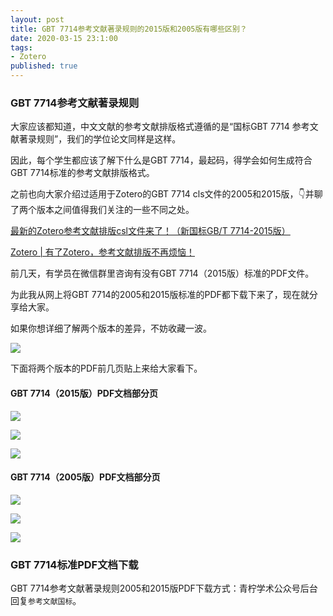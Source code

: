 ```yaml
---
layout: post
title: GBT 7714参考文献著录规则的2015版和2005版有哪些区别？
date: 2020-03-15 23:1:00
tags: 
- Zotero
published: true
---
```


### GBT 7714参考文献著录规则

大家应该都知道，中文文献的参考文献排版格式遵循的是“国标GBT 7714 参考文献著录规则”，我们的学位论文同样是这样。

因此，每个学生都应该了解下什么是GBT 7714，最起码，得学会如何生成符合GBT 7714标准的参考文献排版格式。

之前也向大家介绍过适用于Zotero的GBT 7714 cls文件的2005和2015版，👇并聊了两个版本之间值得我们关注的一些不同之处。

[最新的Zotero参考文献排版csl文件来了！（新国标GB/T 7714-2015版）](https://mp.weixin.qq.com/s/T-yIx8-LuA_HHNyTxSRtCw)

[Zotero \| 有了Zotero，参考文献排版不再烦恼！](https://mp.weixin.qq.com/s/FgxUmrGgLOglScllgeca2Q)

前几天，有学员在微信群里咨询有没有GBT 7714（2015版）标准的PDF文件。

为此我从网上将GBT 7714的2005和2015版标准的PDF都下载下来了，现在就分享给大家。

如果你想详细了解两个版本的差异，不妨收藏一波。

![](https://tva1.sinaimg.cn/large/00831rSTly1gctw4wq1xpj315o0ouq5k.jpg)



下面将两个版本的PDF前几页贴上来给大家看下。

#### GBT 7714（2015版）PDF文档部分页

![](https://tva1.sinaimg.cn/large/00831rSTly1gctwa2u2xej30u016d0vq.jpg)

![](https://tva1.sinaimg.cn/large/00831rSTly1gctwavbnj2j30u016dafj.jpg)

![](https://tva1.sinaimg.cn/large/00831rSTly1gctwbfrc3dj30u016dtad.jpg)

#### GBT 7714（2005版）PDF文档部分页

![](https://tva1.sinaimg.cn/large/00831rSTly1gctwc5kogwj30u018bn0m.jpg)

![](https://tva1.sinaimg.cn/large/00831rSTly1gctwcwu3d9j30u018b45q.jpg)

![](https://tva1.sinaimg.cn/large/00831rSTly1gctwd6i88nj30u018bgm3.jpg)

### GBT 7714标准PDF文档下载

GBT 7714参考文献著录规则2005和2015版PDF下载方式：青柠学术公众号后台回复`参考文献国标`。

